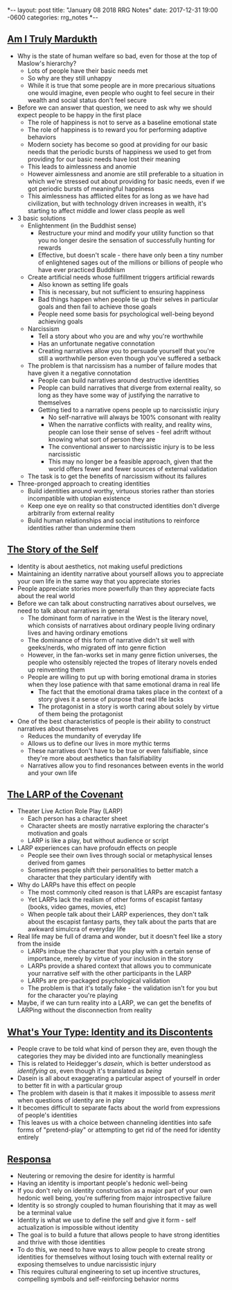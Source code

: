 *--
layout: post
title: "January 08 2018 RRG Notes"
date: 2017-12-31 19:00 -0600
categories: rrg_notes
*--

## [Am I Truly Mardukth](https://balioc.wordpress.com/2017/02/18/am-i-truly-mardukth/)
* Why is the state of human welfare so bad, even for those at the top of Maslow's hierarchy?
  * Lots of people have their basic needs met
  * So why are they still unhappy
  * While it is true that some people are in more precarious situations one would imagine, even people who ought to feel secure in their wealth and social status don't feel secure
* Before we can answer that question, we need to ask why we should expect people to be happy in the first place
  * The role of happiness is not to serve as a baseline emotional state
  * The role of happiness is to reward you for performing adaptive behaviors
  * Modern society has become so good at providing for our basic needs that the periodic bursts of happiness we used to get from providing for our basic needs have lost their meaning
  * This leads to aimlessness and anomie
  * However aimlessness and anomie are still preferable to a situation in which we're stressed out about providing for basic needs, even if we got periodic bursts of meaningful happiness
  * This aimlessness has afflicted elites for as long as we have had civilization, but with technology driven increases in wealth, it's starting to affect middle and lower class people as well
* 3 basic solutions
  * Enlightenment (in the Buddhist sense)
    * Restructure your mind and modify your utility function so that you no longer desire the sensation of successfully hunting for rewards
    * Effective, but doesn't scale - there have only been a tiny number of enlightened sages out of the millions or billions of people who have ever practiced Buddhism
  * Create artificial needs whose fulfillment triggers artificial rewards
    * Also known as setting life goals
    * This is necessary, but not sufficient to ensuring happiness
    * Bad things happen when people tie up their selves in particular goals and then fail to achieve those goals
    * People need some basis for psychological well-being beyond achieving goals
  * Narcissism
    * Tell a story about who you are and why you're worthwhile
    * Has an unfortunate negative connotation
    * Creating narratives allow you to persuade yourself that you're still a worthwhile person even though you've suffered a setback
  * The problem is that narcissism has a number of failure modes that have given it a negative connotation
    * People can build narratives around destructive identities
    * People can build narratives that diverge from external reality, so long as they have some way of justifying the narrative to themselves
    * Getting tied to a narrative opens people up to narcissistic injury
      * No self-narrative will always be 100% consonant with reality
      * When the narrative conflicts with reality, and reality wins, people can lose their sense of selves - feel adrift without knowing what sort of person they are
      * The conventional answer to narcissistic injury is to be less narcissistic
      * This may no longer be a feasible approach, given that the world offers fewer and fewer sources of external validation
  * The task is to get the benefits of narcissism without its failures
* Three-pronged approach to creating identities
  * Build identities around worthy, virtuous stories rather than stories incompatible with utopian existence
  * Keep one eye on reality so that constructed identities don't diverge arbitrarily from external reality
  * Build human relationships and social institutions to reinforce identities rather than undermine them

## [The Story of the Self](https://balioc.wordpress.com/2017/02/20/the-story-of-the-self/)
* Identity is about aesthetics, not making useful predictions
* Maintaining an identity narrative about yourself allows you to appreciate your own life in the same way that you appreciate stories
* People appreciate stories more powerfully than they appreciate facts about the real world
* Before we can talk about constructing narratives about ourselves, we need to talk about narratives in general
  * The dominant form of narrative in the West is the literary novel, which consists of narratives about ordinary people living ordinary lives and having ordinary emotions
  * The dominance of this form of narrative didn't sit well with geeks/nerds, who migrated off into genre fiction
  * However, in the fan-works set in many genre fiction universes, the people who ostensibly rejected the tropes of literary novels ended up reinventing them
  * People are willing to put up with boring emotional drama in stories when they lose patience with that same emotional drama in real life
    * The fact that the emotional drama takes place in the context of a story gives it a sense of purpose that real life lacks
    * The protagonist in a story is worth caring about solely by virtue of them being the protagonist
* One of the best characteristics of people is their ability to construct narratives about themselves
  * Reduces the mundanity of everyday life
  * Allows us to define our lives in more mythic terms
  * These narratives don't have to be true or even falsifiable, since they're more about aesthetics than falsifiability
  * Narratives allow you to find resonances between events in the world and your own life

## [The LARP of the Covenant](https://balioc.wordpress.com/2017/02/27/larp-of-the-covenant/)
* Theater Live Action Role Play (LARP)
  * Each person has a character sheet
  * Character sheets are mostly narrative exploring the character's motivation and goals
  * LARP is like a play, but without audience or script
* LARP experiences can have profoudn effects on people
  * People see their own lives through social or metaphysical lenses derived from games
  * Sometimes people shift their personalities to better match a character that they particulary identify with
* Why do LARPs have this effect on people
  * The most commonly cited reason is that LARPs are escapist fantasy
  * Yet LARPs lack the realism of other forms of escapist fantasy (books, video games, movies, etc)
  * When people talk about their LARP experiences, they don't talk about the escapist fantasy parts, they talk about the parts that are awkward simulcra of everyday life
* Real life may be full of drama and wonder, but it doesn't feel like a story from the inside
  * LARPs imbue the character that you play with a certain sense of importance, merely by virtue of your inclusion in the story
  * LARPs provide a shared context that allows you to communicate your narrative self with the other participants in the LARP
  * LARPs are pre-packaged psychological validation
  * The problem is that it's totally fake - the validation isn't for you but for the character you're playing
* Maybe, if we can turn reality into a LARP, we can get the benefits of LARPing without the disconnection from reality

## [What's Your Type: Identity and its Discontents](https://srconstantin.wordpress.com/2017/03/09/4896/)
* People crave to be told what kind of person they are, even though the categories they may be divided into are functionally meaningless
* This is related to Heidegger's *dasein*, which is better understood as *identifying as*, even though it's translated as *being*
* Dasein is all about exaggerating a particular aspect of yourself in order to better fit in with a particular group
* The problem with dasein is that it makes it impossible to assess *merit* when questions of identity are in play
* It becomes difficult to separate facts about the world from expressions of people's identities
* This leaves us with a choice between channeling identities into safe forms of "pretend-play" or attempting to get rid of the need for identity entirely

## [Responsa](https://balioc.wordpress.com/2017/03/15/responsa/)
* Neutering or removing the desire for identity is harmful
* Having an identity is important people's hedonic well-being
* If you don't rely on identity construction as a major part of your own hedonic well being, you're suffering from major introspective failure
* Identity is so strongly coupled to human flourishing that it may as well be a terminal value
* Identity is what we use to define the self and give it form - self actualization is impossible without identity
* The goal is to build a future that allows people to have strong identities and thrive with those identities
* To do this, we need to have ways to allow people to create strong identities for themselves without losing touch with external reality or exposing themselves to undue narcissistic injury
* This requires cultural engineering to set up incentive structures, compelling symbols and self-reinforcing behavior norms
    